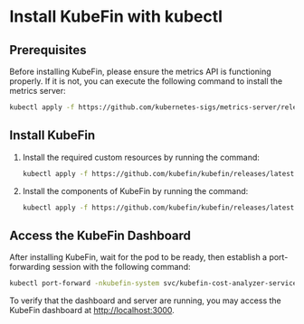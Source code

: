 # Install KubeFin with kubectl

## Prerequisites

Before installing KubeFin, please ensure the metrics API is functioning properly. If it is not, you can execute the following command to install the metrics server:
```sh
kubectl apply -f https://github.com/kubernetes-sigs/metrics-server/releases/latest/download/components.yaml
```

## Install KubeFin

1. Install the required custom resources by running the command:
   ```sh
   kubectl apply -f https://github.com/kubefin/kubefin/releases/latest/download/kubefin-crd.yaml
   ```

2. Install the components of KubeFin by running the command:
   ```sh
   kubectl apply -f https://github.com/kubefin/kubefin/releases/latest/download/kubefin-primary.yaml
   ```

## Access the KubeFin Dashboard

After installing KubeFin, wait for the pod to be ready, then establish a port-forwarding session with the following command:
```sh
kubectl port-forward -nkubefin-system svc/kubefin-cost-analyzer-service --address='0.0.0.0' 8080 3000
```

To verify that the dashboard and server are running, you may access the KubeFin dashboard at [http://localhost:3000](http://localhost:3000).

